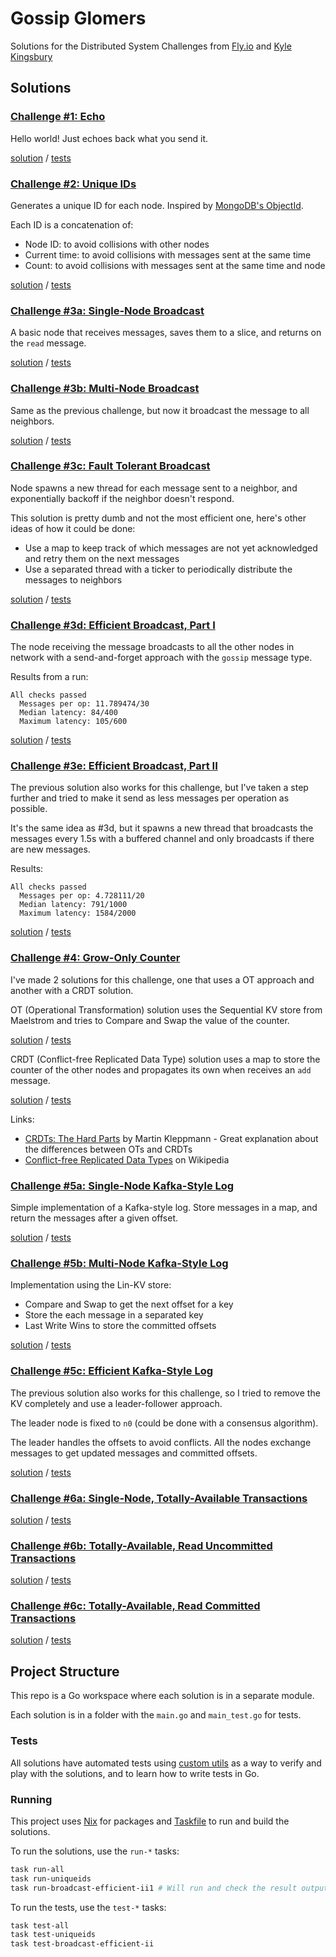 # Gossip Glomers

Solutions for the Distributed System Challenges from [Fly.io](https://fly.io) and [Kyle Kingsbury](https://aphyr.com/about)

## Solutions

### [Challenge #1: Echo](https://fly.io/dist-sys/1)

Hello world! Just echoes back what you send it.

[solution](echo/main.go) / [tests](echo/main_test.go)

### [Challenge #2: Unique IDs](https://fly.io/dist-sys/2)

Generates a unique ID for each node. Inspired by [MongoDB's ObjectId](https://www.mongodb.com/docs/manual/reference/method/ObjectId).

Each ID is a concatenation of:

- Node ID: to avoid collisions with other nodes
- Current time: to avoid collisions with messages sent at the same time
- Count: to avoid collisions with messages sent at the same time and node

[solution](uniqueids/main.go) / [tests](uniqueids/main_test.go)

### [Challenge #3a: Single-Node Broadcast](https://fly.io/dist-sys/3a)

A basic node that receives messages, saves them to a slice, and returns on the `read` message.

[solution](broadcast/a/main.go) / [tests](broadcast/a/main_test.go)

### [Challenge #3b: Multi-Node Broadcast](https://fly.io/dist-sys/3b)

Same as the previous challenge, but now it broadcast the message to all neighbors.

[solution](broadcast/b/main.go) / [tests](broadcast/b/main_test.go)

### [Challenge #3c: Fault Tolerant Broadcast](https://fly.io/dist-sys/3c)

Node spawns a new thread for each message sent to a neighbor, and exponentially backoff if the neighbor doesn't respond.

This solution is pretty dumb and not the most efficient one, here's other ideas of how it could be done:

- Use a map to keep track of which messages are not yet acknowledged and retry them on the next messages
- Use a separated thread with a ticker to periodically distribute the messages to neighbors

[solution](broadcast/c/main.go) / [tests](broadcast/c/main_test.go)

### [Challenge #3d: Efficient Broadcast, Part I](https://fly.io/dist-sys/3d)

The node receiving the message broadcasts to all the other nodes in network with a send-and-forget approach with the `gossip` message type.

Results from a run:

```
All checks passed
  Messages per op: 11.789474/30
  Median latency: 84/400
  Maximum latency: 105/600
```

[solution](broadcast/d/main.go) / [tests](broadcast/d/main_test.go)

### [Challenge #3e: Efficient Broadcast, Part II](https://fly.io/dist-sys/3e)

The previous solution also works for this challenge, but I've taken a step further and tried to make it send as less messages per operation as possible.

It's the same idea as #3d, but it spawns a new thread that broadcasts the messages every 1.5s with a buffered channel and only broadcasts if there are new messages.

Results:

```
All checks passed
  Messages per op: 4.728111/20
  Median latency: 791/1000
  Maximum latency: 1584/2000
```

[solution](broadcast/e/main.go) / [tests](broadcast/e/main_test.go)

### [Challenge #4: Grow-Only Counter](https://fly.io/dist-sys/4)

I've made 2 solutions for this challenge, one that uses a OT approach and another with a CRDT solution.

OT (Operational Transformation) solution uses the Sequential KV store from Maelstrom and tries to Compare and Swap the value of the counter.

[solution](counter/ot/main.go) / [tests](counter/ot/main_test.go)

CRDT (Conflict-free Replicated Data Type) solution uses a map to store the counter of the other nodes and propagates its own when receives an `add` message.

[solution](counter/crdt/main.go) / [tests](counter/crdt/main_test.go)

Links:

- [CRDTs: The Hard Parts](https://www.youtube.com/watch?v=x7drE24geUw) by Martin Kleppmann - Great explanation about the differences between OTs and CRDTs
- [Conflict-free Replicated Data Types](https://en.wikipedia.org/wiki/Conflict-free_replicated_data_type) on Wikipedia

### [Challenge #5a: Single-Node Kafka-Style Log](https://fly.io/dist-sys/5a)

Simple implementation of a Kafka-style log. Store messages in a map, and return the messages after a given offset.

[solution](kafka/a/main.go) / [tests](kafka/a/main_test.go)

### [Challenge #5b: Multi-Node Kafka-Style Log](https://fly.io/dist-sys/5b)

Implementation using the Lin-KV store:

- Compare and Swap to get the next offset for a key
- Store the each message in a separated key
- Last Write Wins to store the committed offsets

[solution](kafka/b/main.go) / [tests](kafka/b/main_test.go)

### [Challenge #5c: Efficient Kafka-Style Log](https://fly.io/dist-sys/5c)

The previous solution also works for this challenge, so I tried to remove the KV completely and use a leader-follower approach.

The leader node is fixed to `n0` (could be done with a consensus algorithm).

The leader handles the offsets to avoid conflicts. All the nodes exchange messages to get updated messages and committed offsets.

[solution](kafka/c/main.go) / [tests](kafka/c/main_test.go)

### [Challenge #6a: Single-Node, Totally-Available Transactions](https://fly.io/dist-sys/6a/)

[solution](txn/a/main.go) / [tests](txn/a/main_test.go)

### [Challenge #6b: Totally-Available, Read Uncommitted Transactions](https://fly.io/dist-sys/6b/)

[solution](txn/b/main.go) / [tests](txn/b/main_test.go)

### [Challenge #6c: Totally-Available, Read Committed Transactions](https://fly.io/dist-sys/6c/)

[solution](txn/c/main.go) / [tests](txn/c/main_test.go)

## Project Structure

This repo is a Go workspace where each solution is in a separate module.

Each solution is in a folder with the `main.go` and `main_test.go` for tests.

### Tests

All solutions have automated tests using [custom utils](testutils) as a way to verify and play with the solutions, and to learn how to write tests in Go.

### Running

This project uses [Nix](nixos.org) for packages and [Taskfile](https://taskfile.dev) to run and build the solutions.

To run the solutions, use the `run-*` tasks:

```bash
task run-all
task run-uniqueids
task run-broadcast-efficient-ii1 # Will run and check the result output
```

To run the tests, use the `test-*` tasks:

```bash
task test-all
task test-uniqueids
task test-broadcast-efficient-ii
```

